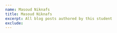 ```yaml
---
name: Masoud Niknafs
title: Masoud Niknafs
excerpt: All blog posts authored by this student
exclude:
---
```

